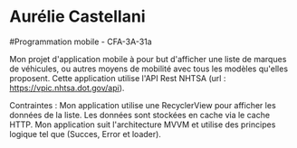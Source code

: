 # Aurélie Castellani
#Programmation mobile - CFA-3A-31a

Mon projet d'application mobile à pour but d'afficher une liste de marques de véhicules, ou autres moyens de mobilité avec tous les modèles qu'elles proposent.
Cette application utilise l'API Rest NHTSA (url : https://vpic.nhtsa.dot.gov/api).

Contraintes : 
Mon application utilise une RecyclerView pour afficher les données de la liste.
Les données sont stockées en cache via le cache HTTP. 
Mon application suit l'architecture MVVM et utilise des principes logique tel que (Succes, Error et loader). 



